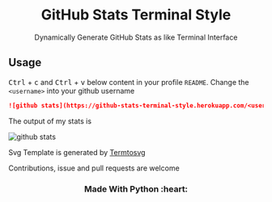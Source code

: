 <h1 align='center'>GitHub Stats Terminal Style</h1>
<p align='center'>Dynamically Generate GitHub Stats as like Terminal Interface </p>

## Usage

<kbd>Ctrl</kbd> + <kbd>c</kbd> and <kbd>Ctrl</kbd> + <kbd>v</kbd> below content in your profile `README`. Change the `<username>` into your github username

```md
![github stats](https://github-stats-terminal-style.herokuapp.com/<username>)
```
The output of my stats is

![github stats](https://github-stats-terminal-style.herokuapp.com/yogeshwaran01)

Svg Template is generated by [Termtosvg](https://github.com/nbedos/termtosvg) 

Contributions, issue and pull requests are welcome

<h3 align='center'>Made With Python :heart:</h3>
